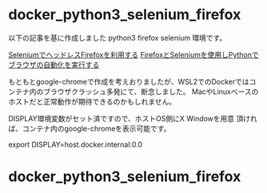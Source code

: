 # docker_python3_selenium_firefox
以下の記事を基に作成しました python3 firefox selenium 環境です。

[SeleniumでヘッドレスFirefoxを利用する](https://selenium-world.net/selenium-tips/3746/)
[FirefoxとSeleniumを使用しPythonでブラウザの自動化を実行する](https://laboratory.kazuuu.net/run-browser-automation-in-python-using-firefox-and-selenium/)

もともとgoogle-chromeで作成を考えおりましたが、WSL2でのDockerではコンテナ内のブラウザクラッシュ多発にて、断念しました。
MacやLinuxベースのホストだと正常動作が期待できるのかもしれません。

DISPLAY環境変数がセット済ですので、ホストOS側にX Windowを用意
頂ければ、コンテナ内のgoogle-chromeを表示可能です。

export DISPLAY=host.docker.internal:0.0

# docker_python3_selenium_firefox
